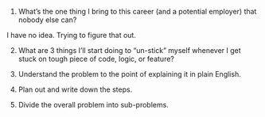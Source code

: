 1. What’s the one thing I bring to this career (and a potential employer) that nobody else can?

I have no idea. Trying to figure that out.


2. What are 3 things I’ll start doing to “un-stick” myself whenever I get stuck on tough piece of code, logic, or feature?

1. Understand the problem to the point of explaining it in plain English.

2. Plan out and write down the steps.

3. Divide the overall problem into sub-problems. 